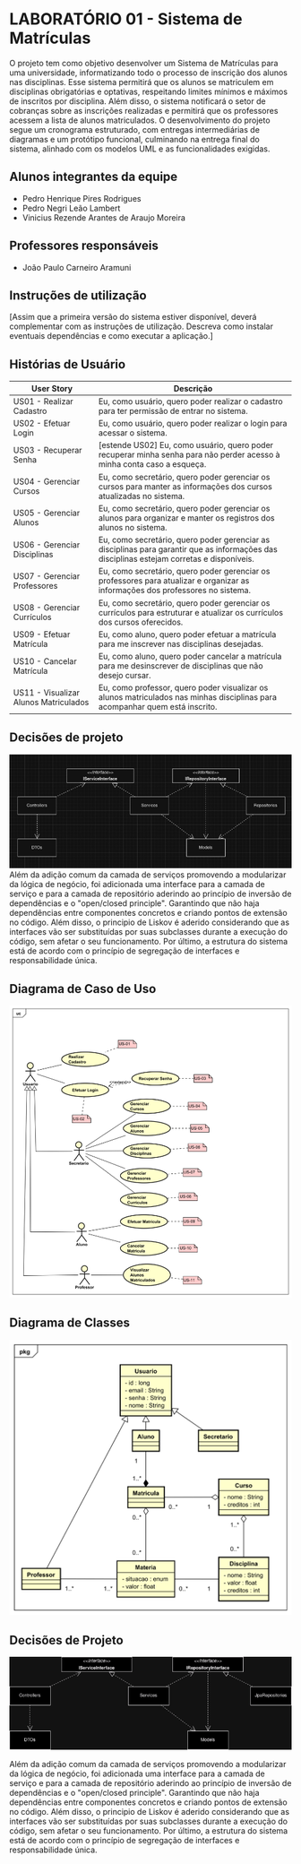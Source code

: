 # LABORATÓRIO 01 - Sistema de Matrículas

O projeto tem como objetivo desenvolver um Sistema de Matrículas para uma universidade, informatizando todo o processo de inscrição dos alunos nas disciplinas. Esse sistema permitirá que os alunos se matriculem em disciplinas obrigatórias e optativas, respeitando limites mínimos e máximos de inscritos por disciplina. Além disso, o sistema notificará o setor de cobranças sobre as inscrições realizadas e permitirá que os professores acessem a lista de alunos matriculados. O desenvolvimento do projeto segue um cronograma estruturado, com entregas intermediárias de diagramas e um protótipo funcional, culminando na entrega final do sistema, alinhado com os modelos UML e as funcionalidades exigidas.

## Alunos integrantes da equipe

- Pedro Henrique Pires Rodrigues
- Pedro Negri Leão Lambert
- Vinicius Rezende Arantes de Araujo Moreira

## Professores responsáveis

- João Paulo Carneiro Aramuni

## Instruções de utilização

[Assim que a primeira versão do sistema estiver disponível, deverá complementar com as instruções de utilização. Descreva como instalar eventuais dependências e como executar a aplicação.]

## Histórias de Usuário

| **User Story**                        | **Descrição**                                                                                                                              |
| ------------------------------------- | ------------------------------------------------------------------------------------------------------------------------------------------ |
| US01 - Realizar Cadastro              | Eu, como usuário, quero poder realizar o cadastro para ter permissão de entrar no sistema.                                                 |
| US02 - Efetuar Login                  | Eu, como usuário, quero poder realizar o login para acessar o sistema.                                                                     |
| US03 - Recuperar Senha                | [estende US02] Eu, como usuário, quero poder recuperar minha senha para não perder acesso à minha conta caso a esqueça.                    |
| US04 - Gerenciar Cursos               | Eu, como secretário, quero poder gerenciar os cursos para manter as informações dos cursos atualizadas no sistema.                         |
| US05 - Gerenciar Alunos               | Eu, como secretário, quero poder gerenciar os alunos para organizar e manter os registros dos alunos no sistema.                           |
| US06 - Gerenciar Disciplinas          | Eu, como secretário, quero poder gerenciar as disciplinas para garantir que as informações das disciplinas estejam corretas e disponíveis. |
| US07 - Gerenciar Professores          | Eu, como secretário, quero poder gerenciar os professores para atualizar e organizar as informações dos professores no sistema.            |
| US08 - Gerenciar Currículos           | Eu, como secretário, quero poder gerenciar os currículos para estruturar e atualizar os currículos dos cursos oferecidos.                  |
| US09 - Efetuar Matrícula              | Eu, como aluno, quero poder efetuar a matrícula para me inscrever nas disciplinas desejadas.                                               |
| US10 - Cancelar Matrícula             | Eu, como aluno, quero poder cancelar a matrícula para me desinscrever de disciplinas que não desejo cursar.                                |
| US11 - Visualizar Alunos Matriculados | Eu, como professor, quero poder visualizar os alunos matriculados nas minhas disciplinas para acompanhar quem está inscrito.               |

## Decisões de projeto

![Decisões de projeto](./Artefatos/decisoesdeproj.jpeg)
Além da adição comum da camada de serviços promovendo a modularizar da lógica de negócio, foi adicionada uma interface para a camada de serviço e para a camada de repositório aderindo ao princípio de inversão de dependências e o "open/closed principle". Garantindo que não haja dependências entre componentes concretos e criando pontos de extensão no código.
Além disso, o principio de Liskov é aderido considerando que as interfaces vão ser substituídas por suas subclasses durante a execução do código, sem afetar o seu funcionamento. Por último, a estrutura do sistema está de acordo com o princípio de segregação de interfaces e responsabilidade única.

## Diagrama de Caso de Uso

![Diagrama de Caso de Uso](Artefatos/CasoDeUso/lps_CasoDeUso.svg)


## Diagrama de Classes

![Diagrama de Classes](Artefatos/DiagramaDeClasse/LPS_lab1_class_diagram.svg)


## Decisões de Projeto
![Diagrama de Componentes](Artefatos/DiagramaComponentes/diagramaDeComponentes.png)

Além da adição comum da camada de serviços promovendo a modularizar da lógica de negócio, foi adicionada uma interface para a camada de serviço e para a camada de repositório aderindo ao princípio de inversão de dependências e o "open/closed principle". Garantindo que não haja dependências entre componentes concretos e criando pontos de extensão no código.
Além disso, o principio de Liskov é aderido considerando que as interfaces vão ser substituídas por suas subclasses durante a execução do código, sem afetar o seu funcionamento. Por último, a estrutura do sistema está de acordo com o princípio de segregação de interfaces e responsabilidade única.

